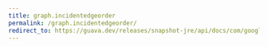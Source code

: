 ```yaml
---
title: graph.incidentedgeorder
permalink: /graph.incidentedgeorder/
redirect_to: https://guava.dev/releases/snapshot-jre/api/docs/com/google/common/graph/Graph.html#incidentEdgeOrder--
---
```

